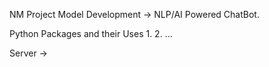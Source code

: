 NM Project 
Model Development -> NLP/AI Powered ChatBot.

Python Packages and their Uses
1.
2.
   ...

Server ->

